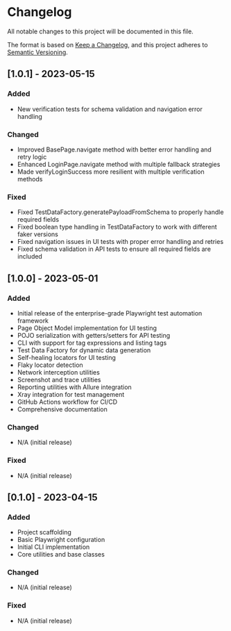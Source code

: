 <!-- Source: /Users/mzahirudeen/playwright-framework/docs/CHANGELOG.md -->

# Changelog

All notable changes to this project will be documented in this file.

The format is based on [Keep a Changelog](https://keepachangelog.com/en/1.0.0/),
and this project adheres to [Semantic Versioning](https://semver.org/spec/v2.0.0.html).

## [1.0.1] - 2023-05-15

### Added

- New verification tests for schema validation and navigation error handling

### Changed

- Improved BasePage.navigate method with better error handling and retry logic
- Enhanced LoginPage.navigate method with multiple fallback strategies
- Made verifyLoginSuccess more resilient with multiple verification methods

### Fixed

- Fixed TestDataFactory.generatePayloadFromSchema to properly handle required fields
- Fixed boolean type handling in TestDataFactory to work with different faker versions
- Fixed navigation issues in UI tests with proper error handling and retries
- Fixed schema validation in API tests to ensure all required fields are included

## [1.0.0] - 2023-05-01

### Added

- Initial release of the enterprise-grade Playwright test automation framework
- Page Object Model implementation for UI testing
- POJO serialization with getters/setters for API testing
- CLI with support for tag expressions and listing tags
- Test Data Factory for dynamic data generation
- Self-healing locators for UI testing
- Flaky locator detection
- Network interception utilities
- Screenshot and trace utilities
- Reporting utilities with Allure integration
- Xray integration for test management
- GitHub Actions workflow for CI/CD
- Comprehensive documentation

### Changed

- N/A (initial release)

### Fixed

- N/A (initial release)

## [0.1.0] - 2023-04-15

### Added

- Project scaffolding
- Basic Playwright configuration
- Initial CLI implementation
- Core utilities and base classes

### Changed

- N/A (initial release)

### Fixed

- N/A (initial release)

